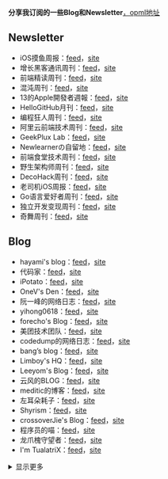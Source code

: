 **分享我订阅的一些Blog和Newsletter**[，opml地址](https://github.com/superleeyom/my-feed-OPML/blob/master/feed.opml)

Newsletter
----------
- iOS摸鱼周报：[feed](http://rsshub.app/juejin/posts/2242659450368119)，[site](https://juejin.cn/user/2242659450368119/posts)
- 增长黑客通讯周刊：[feed](https://us6.campaign-archive.com/feed?u=e4582460499f4aadae1a90e2b&id=d2c14f8a94)，[site](https://us6.campaign-archive.com/feed?u=e4582460499f4aadae1a90e2b&id=d2c14f8a94)
- 前端精读周刊：[feed](https://github.com/ascoders/weekly/releases.atom)，[site](https://github.com/ascoders/weekly/releases)
- 混沌周刊：[feed](https://weekly.love/feed/atom/)，[site](https://weekly.love)
- 13的Apple開發者週報：[feed](https://ethanhuang13.substack.com/feed/)，[site](https://ethanhuang13.substack.com)
- HelloGitHub月刊：[feed](https://hellogithub.com/rss)，[site](https://hellogithub.com)
- 编程狂人周刊：[feed](http://www.tuicool.com/mags/rss_programming.rss)，[site](https://www.tuicool.com/mags)
- 阿里云前端技术周刊：[feed](https://github.com/aliyunfe/weekly/releases.atom)，[site](https://github.com/aliyunfe/weekly/releases)
- GeekPlux Lab：[feed](https://rsshub.app/zhubai/geekplux)，[site](https://geekplux.zhubai.love/)
- Newlearnerの自留地：[feed](https://rsshub.app/telegram/channel/NewlearnerChannel)，[site](https://t.me/s/NewlearnerChannel)
- 前端食堂技术周刊：[feed](https://rsshub.app/juejin/posts/3491704662669469)，[site](https://juejin.cn/user/3491704662669469/posts)
- 野生架构师周刊：[feed](http://weekly.codelc.com/?format=rss)，[site](http://weekly.codelc.com/)
- DecoHack周刊：[feed](https://rsshub.app/zhubai/decohack)，[site](https://decohack.zhubai.love/)
- 老司机iOS周报：[feed](https://github.com/SwiftOldDriver/iOS-Weekly/releases.atom)，[site](https://github.com/SwiftOldDriver/iOS-Weekly/releases)
- Go语言爱好者周刊：[feed](https://rsshub.app/go-weekly)，[site](https://studygolang.com/go/weekly)
- 独立开发变现周刊：[feed](https://www.ezindie.com/feed/rss.xml)，[site](https://www.ezindie.com/weekly)
- 奇舞周刊：[feed](https://weekly.75.team/rss)，[site](https://weekly.75.team)

Blog
----
- hayami's blog：[feed](https://rsshub.app/telegram/channel/hayami_kiraa)，[site](https://t.me/s/hayami_kiraa)
- 代码家：[feed](https://daimajia.com/feed)，[site](https://daimajia.com)
- iPotato：[feed](http://ipotato.me/feed)，[site](https://ipotato.me)
- OneV's Den：[feed](http://www.onevcat.com/rss/)，[site](https://onevcat.com)
- 阮一峰的网络日志：[feed](http://feeds.feedburner.com/ruanyifeng)，[site](http://www.ruanyifeng.com/blog/)
- yihong0618：[feed](https://raw.githubusercontent.com/yihong0618/gitblog/master/feed.xml)，[site](https://github.com/yihong0618/gitblog)
- forecho's Blog：[feed](http://blog.forecho.com/atom.xml)，[site](https://blog.forecho.com/)
- 美团技术团队：[feed](https://rsshub.app/meituan/tech/home)，[site](https://tech.meituan.com/feed/)
- codedump的网络日志：[feed](https://www.codedump.info/index.xml)，[site](https://www.codedump.info/)
- bang’s blog：[feed](http://feeds.feedburner.com/webbang)，[site](http://blog.cnbang.net)
- Limboy's HQ：[feed](http://feeds.feedburner.com/lzyy)，[site](https://limboy.me/)
- Leeyom's Blog：[feed](https://raw.githubusercontent.com/superleeyom/blog/master/feed.xml)，[site](https://github.com/superleeyom/blog)
- 云风的BLOG：[feed](http://blog.codingnow.com/atom.xml)，[site](https://blog.codingnow.com/)
- meditic的博客：[feed](https://meditic.com/feed)，[site](https://meditic.com)
- 左耳朵耗子：[feed](http://coolshell.cn/feed)，[site](https://coolshell.cn)
- Shyrism：[feed](https://shyrz.me/rss/)，[site](https://shyrz.me/)
- crossoverJie's Blog：[feed](https://crossoverjie.top/atom.xml)，[site](http://crossoverjie.top/)
- 程序员的喵：[feed](https://catcoding.me/atom.xml)，[site](http://catcoding.me/)
- 龙爪槐守望者：[feed](http://www.ftium4.com/rss.xml)，[site](http://www.ftium4.com/)
- I'm TualatriX：[feed](http://imtx.me/feed/latest/)，[site](http://imtx.me/)
<details><summary>显示更多</summary>

- 唐巧的博客：[feed](http://www.devtang.com/atom.xml)，[site](https://blog.devtang.com/)
- Randy's Blog：[feed](https://lutaonan.com/rss.xml)，[site](https://lutaonan.com/)
</details>
